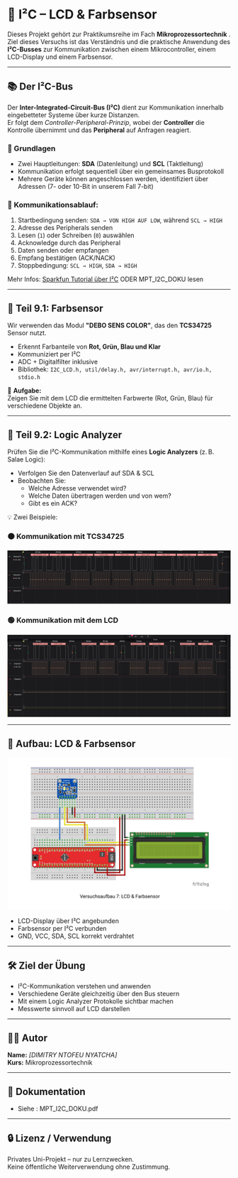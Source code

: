 # 🔌  I²C – LCD & Farbsensor

Dieses Projekt gehört zur Praktikumsreihe im Fach **Mikroprozessortechnik** . Ziel dieses Versuchs ist das Verständnis und die praktische Anwendung des **I²C-Busses** zur Kommunikation zwischen einem Mikrocontroller, einem LCD-Display und einem Farbsensor.

---

## 📚 Der I²C-Bus

Der **Inter-Integrated-Circuit-Bus (I²C)** dient zur Kommunikation innerhalb eingebetteter Systeme über kurze Distanzen.  
Er folgt dem *Controller-Peripheral-Prinzip*, wobei der **Controller** die Kontrolle übernimmt und das **Peripheral** auf Anfragen reagiert.

### 🧠 Grundlagen

- Zwei Hauptleitungen: **SDA** (Datenleitung) und **SCL** (Taktleitung)
- Kommunikation erfolgt sequentiell über ein gemeinsames Busprotokoll
- Mehrere Geräte können angeschlossen werden, identifiziert über Adressen (7- oder 10-Bit in unserem Fall 7-bit)

### 🔄 Kommunikationsablauf:

1. Startbedingung senden: `SDA → VON HIGH AUF LOW`, während `SCL → HIGH`
2. Adresse des Peripherals senden
3. Lesen (`1`) oder Schreiben (`0`) auswählen
4. Acknowledge durch das Peripheral
5. Daten senden oder empfangen
6. Empfang bestätigen (ACK/NACK)
7. Stoppbedingung: `SCL → HIGH`, `SDA → HIGH`

Mehr Infos: [Sparkfun Tutorial über I²C](https://learn.sparkfun.com/tutorials/i2c/all) ODER MPT_I2C_DOKU lesen

---

## 🔬 Teil 9.1: Farbsensor

Wir verwenden das Modul **"DEBO SENS COLOR"**, das den **TCS34725** Sensor nutzt.

- Erkennt Farbanteile von **Rot, Grün, Blau und Klar**
- Kommuniziert per I²C
- ADC + Digitalfilter inklusive
- Bibliothek: `I2C_LCD.h, util/delay.h, avr/interrupt.h, avr/io.h, stdio.h` 

📌 **Aufgabe:**  
Zeigen Sie mit dem LCD die ermittelten Farbwerte (Rot, Grün, Blau) für verschiedene Objekte an.

---

## 🧪 Teil 9.2: Logic Analyzer

Prüfen Sie die I²C-Kommunikation mithilfe eines **Logic Analyzers** (z. B. Salae Logic):

- Verfolgen Sie den Datenverlauf auf SDA & SCL
- Beobachten Sie:
  - Welche Adresse verwendet wird?
  - Welche Daten übertragen werden und von wem?
  - Gibt es ein ACK?

💡 Zwei Beispiele:

### 🟠 Kommunikation mit TCS34725
![Beispiel Farbsensor](image/SCL.jpg)

### 🟢 Kommunikation mit dem LCD
![Beispiel LCD](image/write_s.jpg)

---

## 🔌 Aufbau: LCD & Farbsensor

![Versuchsaufbau](image/versuchsaufbau.jpg)

- LCD-Display über I²C angebunden
- Farbsensor per I²C verbunden
- GND, VCC, SDA, SCL korrekt verdrahtet

---

## 🛠️ Ziel der Übung

- I²C-Kommunikation verstehen und anwenden
- Verschiedene Geräte gleichzeitig über den Bus steuern
- Mit einem Logic Analyzer Protokolle sichtbar machen
- Messwerte sinnvoll auf LCD darstellen

---

## 🧑‍💻 Autor

**Name:** *[DIMITRY NTOFEU NYATCHA]*  
**Kurs:** Mikroprozessortechnik  


---

## 📄 Dokumentation 

- Siehe : MPT_I2C_DOKU.pdf

---

## 🔒 Lizenz / Verwendung

Privates Uni-Projekt – nur zu Lernzwecken.  
Keine öffentliche Weiterverwendung ohne Zustimmung.

